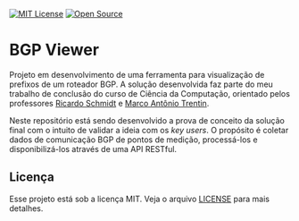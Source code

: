 [![MIT License](https://img.shields.io/badge/License-MIT-yellow.svg)](https://opensource.org/licenses/)
[![Open Source](https://badges.frapsoft.com/os/v1/open-source.svg?v=103)](https://opensource.org/)

# BGP Viewer

Projeto em desenvolvimento de uma ferramenta para visualização de prefixos de um roteador BGP. A solução desenvolvida faz parte do meu trabalho de conclusão do curso de Ciência da Computação, orientado pelos professores [Ricardo Schmidt](https://www.escavador.com/sobre/2791800/ricardo-de-oliveira-schmidt) e [Marco Antônio Trentin](https://www.escavador.com/sobre/602313/marco-antonio-sandini-trentin).

Neste repositório está sendo desenvolvido a prova de conceito da solução final com o intuito de validar a ideia com os _key users_. O propósito é coletar dados de comunicação BGP de pontos de medição, processá-los e disponibilizá-los através de uma API RESTful.

## Licença

Esse projeto está sob a licença MIT. Veja o arquivo [LICENSE](LICENSE) para mais detalhes.
